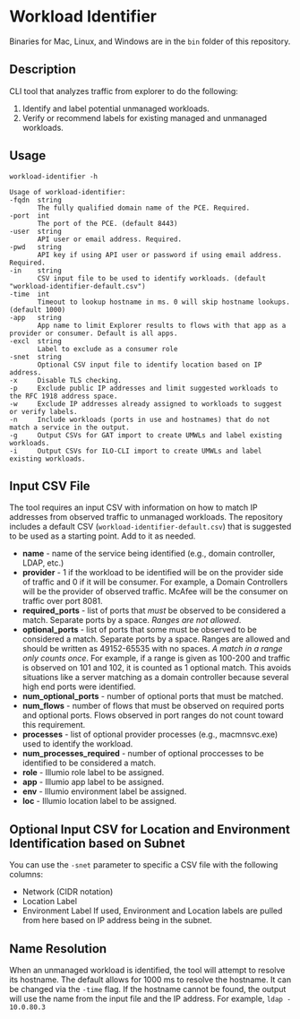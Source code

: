 # Workload Identifier

Binaries for Mac, Linux, and Windows are in the `bin` folder of this repository.

## Description
CLI tool that analyzes traffic from explorer to do the following: 
1. Identify and label potential unmanaged workloads.
2. Verify or recommend labels for existing managed and unmanaged workloads.

## Usage
`workload-identifier -h`
```
Usage of workload-identifier:
-fqdn  string
       The fully qualified domain name of the PCE. Required.
-port  int
       The port of the PCE. (default 8443)
-user  string
       API user or email address. Required.
-pwd   string
       API key if using API user or password if using email address. Required.
-in    string
       CSV input file to be used to identify workloads. (default "workload-identifier-default.csv")
-time  int
       Timeout to lookup hostname in ms. 0 will skip hostname lookups. (default 1000)
-app   string
       App name to limit Explorer results to flows with that app as a provider or consumer. Default is all apps.
-excl  string
       Label to exclude as a consumer role
-snet  string
       Optional CSV input file to identify location based on IP address.
-x     Disable TLS checking.
-p     Exclude public IP addresses and limit suggested workloads to the RFC 1918 address space.
-w     Exclude IP addresses already assigned to workloads to suggest or verify labels.
-n     Include workloads (ports in use and hostnames) that do not match a service in the output.
-g     Output CSVs for GAT import to create UMWLs and label existing workloads.
-i     Output CSVs for ILO-CLI import to create UMWLs and label existing workloads.
```

## Input CSV File
The tool requires an input CSV with information on how to match IP addresses from observed traffic to unmanaged workloads. The repository includes a default CSV (`workload-identifier-default.csv`) that is suggested to be used as a starting point. Add to it as needed.
* **name** - name of the service being identified (e.g., domain controller, LDAP, etc.)
* **provider** - 1 if the workload to be identified will be on the provider side of traffic and 0 if it will be consumer. For example, a Domain Controllers will be the provider of observed traffic. McAfee will be the consumer on traffic over port 8081.
* **required_ports** - list of ports that _must_ be observed to be considered a match. Separate ports by a space. *_Ranges are not allowed_*.
* **optional_ports** - list of ports that some must be observed to be considered a match. Separate ports by a space. Ranges are allowed and should be written as 49152-65535 with no spaces. *_A match in a range only counts once_*. For example, if a range is given as 100-200 and traffic is observed on 101 and 102, it is counted as 1 optional match. This avoids situations like a server matching as a domain controller because several high end ports were identified.
* **num_optional_ports** - number of optional ports that must be matched.
* **num_flows** - number of flows that must be observed on required ports and optional ports. Flows observed in port ranges do not count toward this requirement.
* **processes** - list of optional provider processes (e.g., macmnsvc.exe) used to identify the workload.
* **num_processes_required** - number of optional proccesses to be identified to be considered a match.
* **role** - Illumio role label to be assigned.
* **app** - Illumio app label to be assigned.
* **env** - Illumio environment label be assigned.
* **loc** - Illumio location label to be assigned.

## Optional Input CSV for Location and Environment Identification based on Subnet
You can use the `-snet` parameter to specific a CSV file with the following columns:
* Network (CIDR notation)
* Location Label
* Environment Label
If used, Environment and Location labels are pulled from here based on IP address being in the subnet.

## Name Resolution
When an unmanaged workload is identified, the tool will attempt to resolve its hostname. The default allows for 1000 ms to resolve the hostname. It can be changed via the `-time` flag. If the hostname cannot be found, the output will use the name from the input file and the IP address. For example, `ldap - 10.0.80.3`